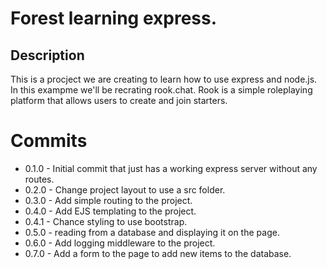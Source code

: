 # Forest learning express.

## Description
This is a procject we are creating to learn how to use express and node.js. In this exampme we'll be recrating rook.chat. Rook is a simple roleplaying platform that allows users to create and join starters.

# Commits
- 0.1.0 - Initial commit that just has a working express server without any routes.
- 0.2.0 - Change project layout to use a src folder.
- 0.3.0 - Add simple routing to the project.
- 0.4.0 - Add EJS templating to the project.
- 0.4.1 - Chance styling to use bootstrap.
- 0.5.0 - reading from a database and displaying it on the page.
- 0.6.0 - Add logging middleware to the project.
- 0.7.0 - Add a form to the page to add new items to the database.
